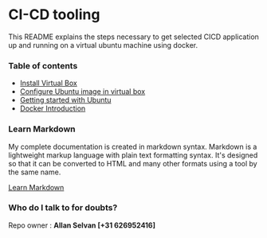 # CI-CD tooling #

This README explains the steps necessary to get selected CICD application up and running on a virtual ubuntu machine
using docker.

### Table of contents ###

* [Install Virtual Box](./src/docs/install-virtualbox.md)
* [Configure Ubuntu image in virtual box](src/docs/ubuntu-virtulbox.md)
* [Getting started with Ubuntu](src/docs/ubuntu-getting-started.md)
* [Docker Introduction](src/docs/docker.md)

### Learn Markdown

My complete documentation is created in markdown syntax.
Markdown is a lightweight markup language with plain text formatting syntax. It's designed so that it can be converted 
to HTML and many other formats using a tool by the same name.

[Learn Markdown][md]

[md]: https://github.com/adam-p/markdown-here/wiki/Markdown-Cheatsheet

### Who do I talk to for doubts? ###

Repo owner : **Allan Selvan [+31 626952416]**